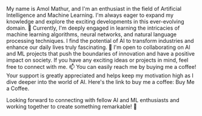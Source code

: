 My name is Amol Mathur, and I'm an enthusiast in the field of Artificial Intelligence and Machine Learning. I'm always eager to expand my knowledge and explore the exciting developments in this ever-evolving domain.
🌱 Currently, I'm deeply engaged in learning the intricacies of machine learning algorithms, neural networks, and natural language processing techniques. I find the potential of AI to transform industries and enhance our daily lives truly fascinating.
💞 I'm open to collaborating on AI and ML projects that push the boundaries of innovation and have a positive impact on society. If you have any exciting ideas or projects in mind, feel free to connect with me.
📫 You can easily reach me by buying me a coffee! Your support is greatly appreciated and helps keep my motivation high as I dive deeper into the world of AI. Here's the link to buy me a coffee: Buy Me a Coffee.

Looking forward to connecting with fellow AI and ML enthusiasts and working together to create something remarkable! 🚀

<!---
Amol9999/Amol9999 is a ✨ special ✨ repository because its `README.md` (this file) appears on your GitHub profile.
You can click the Preview link to take a look at your changes.
--->
